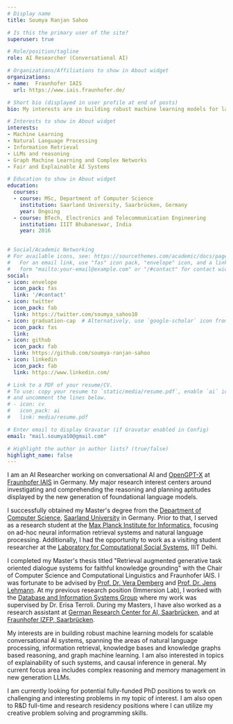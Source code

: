 ```yaml
---
# Display name
title: Soumya Ranjan Sahoo

# Is this the primary user of the site?
superuser: true

# Role/position/tagline
role: AI Researcher (Conversational AI)

# Organizations/Affiliations to show in About widget
organizations:
- name:  Fraunhofer IAIS
  url: https://www.iais.fraunhofer.de/

# Short bio (displayed in user profile at end of posts)
bio: My interests are in building robust machine learning models for large scale information systems, spanning the areas of natural language processing, information extraction and retrieval, knowledge bases and knowledge graphs. I am also interested in problems in geometric deep learning, particularly graph machine learning and theory. My current focus area includes representation learning of natural languages and graphs.  

# Interests to show in About widget
interests:
- Machine Learning
- Natural Language Processing
- Information Retrieval
- LLMs and reasoning 
- Graph Machine Learning and Complex Networks
- Fair and Explainable AI Systems

# Education to show in About widget
education:
  courses:
  - course: MSc, Department of Computer Science
    institution: Saarland University, Saarbrücken, Germany
    year: Ongoing
  - course: BTech, Electronics and Telecommunication Engineering
    institution: IIIT Bhubaneswar, India
    year: 2016
 

# Social/Academic Networking
# For available icons, see: https://sourcethemes.com/academic/docs/page-builder/#icons
#   For an email link, use "fas" icon pack, "envelope" icon, and a link in the
#   form "mailto:your-email@example.com" or "/#contact" for contact widget.
social:
- icon: envelope
  icon_pack: fas
  link: '/#contact'
- icon: twitter
  icon_pack: fab
  link: https://twitter.com/soumya_sahoo10
- icon: graduation-cap  # Alternatively, use `google-scholar` icon from `ai` icon pack
  icon_pack: fas
  link: 
- icon: github
  icon_pack: fab
  link: https://github.com/soumya-ranjan-sahoo
- icon: linkedin
  icon_pack: fab
  link: https://www.linkedin.com/

# Link to a PDF of your resume/CV.
# To use: copy your resume to `static/media/resume.pdf`, enable `ai` icons in `params.toml`, 
# and uncomment the lines below.
# - icon: cv
#   icon_pack: ai
#   link: media/resume.pdf

# Enter email to display Gravatar (if Gravatar enabled in Config)
email: "mail.soumya10@gmail.com"

# Highlight the author in author lists? (true/false)
highlight_name: false
---
```


I am an AI  Researcher working on conversational AI and [OpenGPT-X](https://opengpt-x.de/en/) at [Fraunhofer IAIS](https://www.iais.fraunhofer.de/en.html) in Germany.  My major research interest centers around investigating and comprehending the reasoning and planning aptitudes displayed by the new generation of foundational language models.

I successfully obtained my Master's degree from the [Department of Computer Science](https://saarland-informatics-campus.de/), [Saarland University](https://saarland-informatics-campus.de/) in Germany. Prior to that, I served as a research student at the [Max Planck Institute for Informatics](https://www.mpi-inf.mpg.de/home), focusing on ad-hoc neural information retrieval systems and natural language processing. Additionally, I had the opportunity to work as a visiting student researcher at the [Laboratory for Computational Social Systems](http://lcs2.iiitd.edu.in/research.html), IIIT Delhi.

I completed my Master's thesis titled "Retrieval augmented generative task oriented dialogue systems for faithful knowledge grounding" with the Chair of Computer Science and Computational Linguistics and Fraunhofer IAIS. I was fortunate to be advised by [Prof. Dr. Vera Demberg](https://www.uni-saarland.de/lehrstuhl/demberg/members/verademberg.html) and [Prof. Dr. Jens Lehmann](https://jens-lehmann.org/). At my previous research position (Immersion Lab), I worked with the [Database and Information Systems Group](https://www.mpi-inf.mpg.de/departments/databases-and-information-system) where my work was supervised by Dr. Erisa Terroli. During my Masters, I have also worked as a research assistant at [German Research Center for AI, Saarbrücken](https://www.dfki.de/web/forschung/forschungsbereiche/sprachtechnologie-und-multilingualitaet/), and at [Fraunhofer IZFP, Saarbrücken](https://www.izfp.fraunhofer.de/en/institutsprofil/abteilungen/asdv.html).

My interests are in building robust machine learning models for scalable conversational AI systems, spanning the areas of natural language processing, information retrieval, knowledge bases and knowledge graphs based reasoning, and graph machine learning. I am also interested in topics of explainability of such systems, and causal inference in general. My current focus area includes complex reasoning and memory management in new generation LLMs.

I am currently looking for potential fully-funded PhD positions to work on challenging and interesting problems in my topic of interest. I am also open to R&D full-time and research residency positions where I can utilize my creative problem solving and programming skills. 

